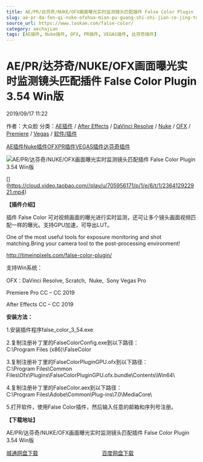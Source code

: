 ```yaml
---
title: AE/PR/达芬奇/NUKE/OFX画面曝光实时监测镜头匹配插件 False Color Plugin 3.54 Win版
slug: ae-pr-da-fen-qi-nuke-ofxhua-mian-pu-guang-shi-shi-jian-ce-jing-tou-pi-pei-cha-jian-false-color-plugin-3-54-winban
source_url: https://www.lookae.com/false-color/
category: aechajian
tags: [AE插件, Nuke插件, OFX, PR插件, VEGAS插件, 达芬奇插件]
---
```

# AE/PR/达芬奇/NUKE/OFX画面曝光实时监测镜头匹配插件 False Color Plugin 3.54 Win版

2019/09/17 11:22

作者：大众脸
分类：[AE插件](https://www.lookae.com/after-effects/aechajian/) / [After Effects](https://www.lookae.com/after-effects/) / [DaVinci Resolve](https://www.lookae.com/qitarjcj/resolvezy/) / [Nuke](https://www.lookae.com/qitarjcj/nukezy/) / [OFX](https://www.lookae.com/qitarjcj/ofxzy/) / [Premiere](https://www.lookae.com/qitarjcj/premierezy/) / [Vegas](https://www.lookae.com/qitarjcj/vegaszy/) / [软件/插件](https://www.lookae.com/qitarjcj/)

[AE插件](https://www.lookae.com/tag/ae%e6%8f%92%e4%bb%b6/)[Nuke插件](https://www.lookae.com/tag/nuke%e6%8f%92%e4%bb%b6/)[OFX](https://www.lookae.com/tag/ofx/)[PR插件](https://www.lookae.com/tag/pr%e6%8f%92%e4%bb%b6/)[VEGAS插件](https://www.lookae.com/tag/vegas%e6%8f%92%e4%bb%b6/)[达芬奇插件](https://www.lookae.com/tag/%e8%be%be%e8%8a%ac%e5%a5%87%e6%8f%92%e4%bb%b6/)

![AE/PR/达芬奇/NUKE/OFX画面曝光实时监测镜头匹配插件 False Color Plugin 3.54 Win版](https://www.lookae.com/wp-content/uploads/2019/09/False-Color-3.jpg "AE/PR/达芬奇/NUKE/OFX画面曝光实时监测镜头匹配插件 False Color Plugin 3.54 Win版-LookAE.com")

[﻿[﻿]("https://cloud.video.taobao.com//play/u/705956171/p/1/e/6/t/1/236412922921.mp4)](https://cloud.video.taobao.com//play/u/705956171/p/1/e/6/t/1/236412922921.mp4)

**【插件介绍】**

插件 False Color 可对视频画面的曝光进行实时监测，还可让多个镜头画面视频匹配一样的曝光。支持GPU加速，可导出LUT。

One of the most useful tools for exposure monitoring and shot matching.Bring your camera tool to the post-processing environment!

http://timeinpixels.com/false-color-plugin/

支持Win系统：

OFX：DaVinci Resolve, Scratch,  Nuke,  Sony Vegas Pro

Premiere Pro CC – CC 2019

After Effects CC – CC 2019

**安装方法：**

1.安装插件程序false\_color\_3\_54.exe

2.复制注册补丁里的FalseColorConfig.exe到以下路径：  
C:\Program Files (x86)\FalseColor

3.复制注册补丁里的FalseColorPluginGPU.ofx到以下路径：  
C:\Program Files\Common Files\Ofx\Plugins\FalseColorPluginGPU.ofx.bundle\Contents\Win64\

4.复制注册补丁里的FalseColor.aex到以下路径：  
C:\Program Files\Adobe\Common\Plug-ins\7.0\MediaCore\

5.打开软件，使用False Color插件，然后输入任意的邮箱和序列号注册。

**【下载地址】**

AE/PR/达芬奇/NUKE/OFX画面曝光实时监测镜头匹配插件 False Color Plugin 3.54 Win版

[城通网盘下载](https://tc5.us/file/680462-398281683)                                           [百度网盘下载](https://pan.baidu.com/s/1zaWYsMa8MY8m4E8ZFA7NNg)
